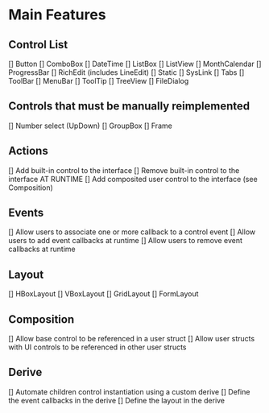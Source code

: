 # Main Features

## Control List

 [] Button
 [] ComboBox
 [] DateTime
 [] ListBox
 [] ListView
 [] MonthCalendar
 [] ProgressBar
 [] RichEdit (includes LineEdit)
 [] Static
 [] SysLink
 [] Tabs
 [] ToolBar
 [] MenuBar
 [] ToolTip
 [] TreeView
 [] FileDialog

## Controls that must be manually reimplemented

 [] Number select (UpDown)
 [] GroupBox
 [] Frame

## Actions

 [] Add built-in control to the interface
 [] Remove built-in control to the interface AT RUNTIME
 [] Add composited user control to the interface (see Composition)

## Events

 [] Allow users to associate one or more callback to a control event
 [] Allow users to add event callbacks at runtime
 [] Allow users to remove event callbacks at runtime

## Layout

 [] HBoxLayout
 [] VBoxLayout
 [] GridLayout
 [] FormLayout

## Composition

 [] Allow base control to be referenced in a user struct
 [] Allow user structs with UI controls to be referenced in other user structs

## Derive

 [] Automate children control instantiation using a custom derive
 [] Define the event callbacks in the derive
 [] Define the layout in the derive
